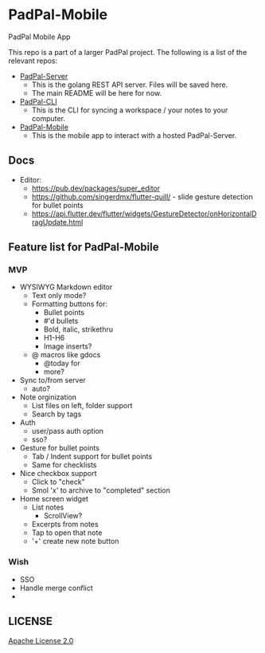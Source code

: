 # PadPal-Mobile
PadPal Mobile App

This repo is a part of a larger PadPal project. The following is a list of the relevant repos:
- [PadPal-Server](https://github.com/ssebs/PadPal-Server/)
  - This is the golang REST API server. Files will be saved here.
  - The main README will be here for now.
- [PadPal-CLI](https://github.com/ssebs/PadPal-CLI/)
  - This is the CLI for syncing a workspace / your notes to your computer.
- [PadPal-Mobile](https://github.com/ssebs/PadPal-Mobile)
  - This is the mobile app to interact with a hosted PadPal-Server.

## Docs
- Editor:
  - https://pub.dev/packages/super_editor
  - https://github.com/singerdmx/flutter-quill/ - slide gesture detection for bullet points
  - https://api.flutter.dev/flutter/widgets/GestureDetector/onHorizontalDragUpdate.html
 
## Feature list for PadPal-Mobile
### MVP
- WYSIWYG Markdown editor
  - Text only mode?
  - Formatting buttons for:
    - Bullet points
    - #'d bullets
    - Bold, italic, strikethru
    - H1-H6
    - Image inserts?
  - @ macros like gdocs
    - @today for <insert date>
    - more?
- Sync to/from server
  - auto?
- Note orginization
  - List files on left, folder support
  - Search by tags
- Auth
  - user/pass auth option
  - sso?
- Gesture for bullet points
  - Tab / Indent support for bullet points
  - Same for checklists
- Nice checkbox support
  - Click to "check"
  - Smol 'x' to archive to "completed" section
- Home screen widget
  - List notes
    - ScrollView?
  - Excerpts from notes
  - Tap to open that note
  - '+' create new note button

### Wish
- SSO 
- Handle merge conflict
- 
 
## LICENSE
[Apache License 2.0](./LICENSE)
